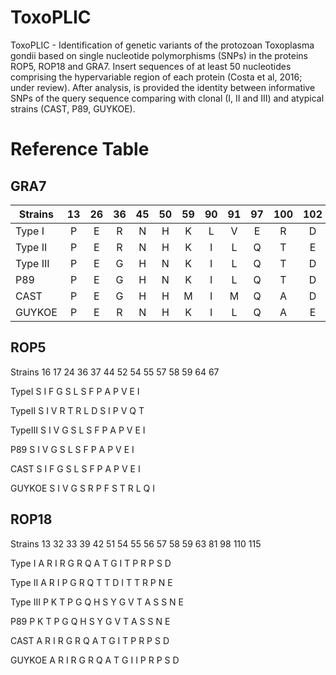 # ToxoPLIC
ToxoPLIC - Identification of genetic variants of the protozoan Toxoplasma gondii based on single nucleotide polymorphisms (SNPs) in the proteins ROP5, ROP18 and GRA7. Insert sequences of at least 50 nucleotides comprising the hypervariable region of each protein (Costa et al, 2016; under review). After analysis, is provided the identity between informative SNPs of the query sequence comparing with clonal (I, II and III) and atypical strains (CAST, P89, GUYKOE).

#   Reference Table

  ## GRA7


  |Strains     |  13 |  26 | 36  | 45   | 50 |  59 | 90  | 91  | 97  | 100 | 102 | 106 | 108 | 112 | 115 | 124 | 127 | 129 | 131 | 132|
  |------------|:---:|:---:|:---:|:---:|:---:|:---:|:---:|:---:|:---:|:---:|:---:|:---:|:---:|:---:|:---:|:---:|:---:|:---:|:---:|---:|
  |Type I      |P    |E    |R    |N   |H    |K    |L    |V    |E     |R    |D    |T    |G    |G    |L    |A    |L    |M    |L    |T   |
  |Type II     |P    |E    |R    |N   |H    |K    |I    |L    |Q     |T    |E    |T    |G    |S    |L    |A    |L    |M    |L    |T   |
  |Type III    |P    |E    |G    |H   |N    |K    |I    |L    |Q     |T    |D    |S    |G    |S    |I    |A    |L    |L    |I    |K   |
  |P89         |P    |E    |G    |H   |N    |K    |I    |L    |Q     |T    |D    |S    |G    |S    |I    |V    |L    |L    |I    |K   |
  |CAST        |P    |E    |G    |H   |H    |M    |I    |M    |Q     |A    |D    |T    |G    |N    |L    |V    |L    |L    |I    |K   |
  |GUYKOE      |P    |E    |R    |N   |H    |K    |I    |L    |Q     |A    |E    |T    |S    |N    |L    |A    |L    |M    |L    |T   |

  ## ROP5

  Strains     16    17    24    36   37    44    52    54   55   57   58    59    64    67

  TypeI       S     I     F     G    S     L     S     F    P    A     P    V     E     I

  TypeII      S     I     V     R    T     R     L     D    S    I     P    V     Q     T

  TypeIII     S     I     V     G    S     L     S     F    P    A     P    V     E     I

  P89         S     I     V     G    S     L     S     F    P    A     P    V     E     I

  CAST        S     I     F     G    S     L     S     F    P    A     P    V     E     I

  GUYKOE      S     I     V     G    S     R     P     F    S    T     R    L     Q     I

    
  ## ROP18

  Strains     13   32    33    39    42   51   54    55   56   57   58    59   63    81    98    110  115

  Type I      A    R     I     R     G    R    Q     A    T    G    I     T    P     R     P     S    D

  Type II     A    R     I     P     G    R    Q     T    T    D    I     T    T     R     P     N    E

  Type III    P    K     T     P     G    Q    H     S    Y    G    V     T    A     S     S     N    E

  P89         P    K     T     P     G    Q    H     S    Y    G    V     T    A     S     S     N    E

  CAST        A    R     I     R     G    R    Q     A    T    G    I     T    P     R     P     S    D

  GUYKOE      A    R     I     R     G    R    Q     A    T    G    I     I    P     R     P     S    D

